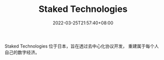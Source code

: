 ﻿---
weight: 
title: "Staked Technologies"
description: "Staked Technologies 位于日本，旨在透过去中心化协议开发， 重建属于每个人自己的数字经济"
date: 2022-03-25T21:57:40+08:00
lastmod: 2022-03-25T16:45:40+08:00
draft: false
authors: ["Metabd"]
featuredImage: "staked-technologies.jpg"
link: ""
tags: ["研究机构","Staked Technologies"]
categories: ["navigation"]
navigation: ["研究机构"]
lightgallery: true
toc: true
pinned: false
recommend: false
recommend1: false
---
Staked Technologies 位于日本，旨在透过去中心化协议开发， 重建属于每个人自己的数字经济。
